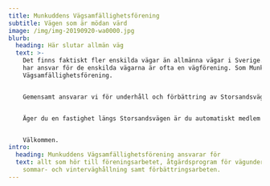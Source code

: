 ```yaml
---
title: Munkuddens Vägsamfällighetsförening
subtitle: Vägen som är mödan värd
image: /img/img-20190920-wa0000.jpg
blurb:
  heading: Här slutar allmän väg
  text: >-
    Det finns faktiskt fler enskilda vägar än allmänna vägar i Sverige. De som
    har ansvar för de enskilda vägarna är ofta en vägförening. Som Munkuddens
    Vägsamfällighetsförening.


    Gemensamt ansvarar vi för underhåll och förbättring av Storsandsvägen. Vi i styrelsen ser som vår uppgift att se till att Storsandsvägen har god framkomlighet och hög trafiksäkerhet till så låg kostnad som möjligt för samfällighetens medlemmar.


    Äger du en fastighet längs Storsandsvägen är du automatiskt medlem i samfälligheten. 


    Välkommen.
intro:
  heading: Munkuddens Vägsamfällighetsförening ansvarar för
  text: allt som hör till föreningsarbetet, åtgärdsprogram för vägunderhåll,
    sommar- och vinterväghållning samt förbättringsarbeten.
---
```

